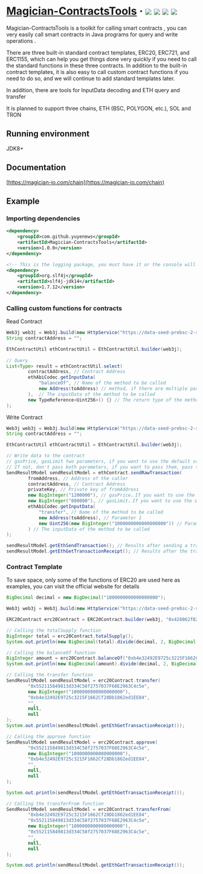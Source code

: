 <h1> 
    <a href="https://magician-io.com">Magician-ContractsTools</a> ·
    <img src="https://img.shields.io/badge/licenes-MIT-brightgreen.svg"/>
    <img src="https://img.shields.io/badge/jdk-8+-brightgreen.svg"/>
    <img src="https://img.shields.io/badge/maven-3.5.4+-brightgreen.svg"/>
    <img src="https://img.shields.io/badge/release-master-brightgreen.svg"/>
</h1>

Magician-ContractsTools is a toolkit for calling smart contracts , you can very easily call smart contracts in Java programs for query and write operations .

There are three built-in standard contract templates, ERC20, ERC721, and ERC1155, which can help you get things done very quickly if you need to call the standard functions in these three contracts. In addition to the built-in contract templates, it is also easy to call custom contract functions if you need to do so, and we will continue to add standard templates later.

In addition, there are tools for InputData decoding and ETH query and transfer

It is planned to support three chains, ETH (BSC, POLYGON, etc.), SOL and TRON

## Running environment

JDK8+

## Documentation

[https://magician-io.com/chain](https://magician-io.com/chain)

## Example

### Importing dependencies
```xml
<dependency>
    <groupId>com.github.yuyenews</groupId>
    <artifactId>Magician-ContractsTools</artifactId>
    <version>1.0.0</version>
</dependency>

<!-- This is the logging package, you must have it or the console will not see anything, any logging package that can bridge with slf4j is supported -->
<dependency>
    <groupId>org.slf4j</groupId>
    <artifactId>slf4j-jdk14</artifactId>
    <version>1.7.12</version>
</dependency>
```

### Calling custom functions for contracts

Read Contract

```java
Web3j web3j = Web3j.build(new HttpService("https://data-seed-prebsc-2-s1.binance.org:8545"));
String contractAddress = "";

EthContractUtil ethContractUtil = EthContractUtil.builder(web3j);
        
// Query
List<Type> result = ethContractUtil.select(
        contractAddress, // Contract Address
        ethAbiCodec.getInputData(
            "balanceOf", // Name of the method to be called
            new Address(toAddress) // method, if there are multiple parameters, you can continue to pass the next parameter
        ),  // The inputData of the method to be called
        new TypeReference<Uint256>() {} // The return type of the method, if there is more than one return value, you can continue to pass the next parameter
);
```

Write Contract

```java
Web3j web3j = Web3j.build(new HttpService("https://data-seed-prebsc-2-s1.binance.org:8545"));
String contractAddress = "";

EthContractUtil ethContractUtil = EthContractUtil.builder(web3j);

// Write data to the contract
// gasPrice, gasLimit two parameters, if you want to use the default value can not pass, or pass null
// If not, don't pass both parameters, if you want to pass them, pass them together, if set to null, one can be null and one can have a value
SendResultModel sendResultModel = ethContract.sendRawTransaction(
        fromAddress, // Address of the caller
        contractAddress, // Contract Address
        privateKey, // Private key of fromAddress
        new BigInteger("1200000"), // gasPrice，If you want to use the default value, you can pass null directly or leave this parameter out.
        new BigInteger("800000"), // gasLimit，If you want to use the default value, you can pass null directly or leave this parameter out.
        ethAbiCodec.getInputData(
            "transfer", // Name of the method to be called
            new Address(toAddress), // Parameter 1
            new Uint256(new BigInteger("1000000000000000000")) // Parameter 2，If there are other parameters, you can go ahead and pass in the next
        ) // The inputData of the method to be called
);

sendResultModel.getEthSendTransaction(); // Results after sending a transaction
sendResultModel.getEthGetTransactionReceipt(); // Results after the transaction is broadcast
```

### Contract Template

To save space, only some of the functions of ERC20 are used here as examples, you can visit the official website for details

```java
BigDecimal decimal = new BigDecimal("1000000000000000000");

Web3j web3j = Web3j.build(new HttpService("https://data-seed-prebsc-2-s1.binance.org:8545"));

ERC20Contract erc20Contract = ERC20Contract.builder(web3j, "0x428862f821b1A5eFff5B258583572451229eEeA6");

// Calling the totalSupply function
BigInteger total = erc20Contract.totalSupply();
System.out.println(new BigDecimal(total).divide(decimal, 2, BigDecimal.ROUND_UP));

// Calling the balanceOf function
BigInteger amount = erc20Contract.balanceOf("0xb4e32492E9725c3215F1662Cf28Db1862ed1EE84");
System.out.println(new BigDecimal(amount).divide(decimal, 2, BigDecimal.ROUND_UP));

// Calling the transfer function
SendResultModel sendResultModel = erc20Contract.transfer(
        "0x552115849813d334C58f2757037F68E2963C4c5e",
        new BigInteger("1000000000000000000"),
        "0xb4e32492E9725c3215F1662Cf28Db1862ed1EE84",
        "",
        null,
        null
);
System.out.println(sendResultModel.getEthGetTransactionReceipt());

// Calling the approve function
SendResultModel sendResultModel = erc20Contract.approve(
        "0x552115849813d334C58f2757037F68E2963C4c5e",
        new BigInteger("1000000000000000000"),
        "0xb4e32492E9725c3215F1662Cf28Db1862ed1EE84",
        "",
        null,
        null
);

System.out.println(sendResultModel.getEthGetTransactionReceipt());

// Calling the transferFrom function
SendResultModel sendResultModel = erc20Contract.transferFrom(
        "0xb4e32492E9725c3215F1662Cf28Db1862ed1EE84",
        "0x552115849813d334C58f2757037F68E2963C4c5e",
        new BigInteger("1000000000000000000"),
        "0x552115849813d334C58f2757037F68E2963C4c5e",
        "",
        null,
        null
);

System.out.println(sendResultModel.getEthGetTransactionReceipt());
```